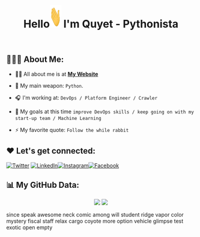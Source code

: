 <h1 align="center">Hello<img src="https://raw.githubusercontent.com/ABSphreak/ABSphreak/master/gifs/Hi.gif" width="30px" height="60px"> I'm Quyet - Pythonista</h1>


 <br/>

## 👨🏻‍💻 About Me:

- 🙋‍♂️ All about me is at **[My Website](https://qitpy.com/)**

- 🔭 My main weapon: `Python`.

- ️️️🎧 I'm working at: `DevOps / Platform Engineer / Crawler`

- 🌱 My goals at this time `improve DevOps skills / keep going on with my start-up team / Machine Learning`

- ⚡ My favorite quote: `Follow the while rabbit`

## ❤️ Let's get connected:

<p><a href="https://twitter.com/qitpy" target="_blank"><img alt="Twitter" src="https://img.shields.io/badge/twitter-%231DA1F2.svg?&style=for-the-badge&logo=twitter&logoColor=white"  height="30px"/></a> <a href="https://www.linkedin.com/in/qitpy/" target="_blank"><img alt="LinkedIn" src="https://img.shields.io/badge/linkedin-%230077B5.svg?&style=for-the-badge&logo=linkedin&logoColor=white"  height="30px"/></a><a href="https://www.instagram.com/van_quyet_210/" target="_blank"><img alt="Instagram" src="https://img.shields.io/badge/Instagram-E4405F?style=for-the-badge&logo=instagram&logoColor=white"  height="30px"/></a><a href="https://www.facebook.com/qitpy/" target="_blank"><img alt="Facebook" src="https://img.shields.io/badge/Facebook-%230077B5?style=for-the-badge&logo=facebook&logoColor=white"  height="30px"/></a>
</p>

## 📊 My GitHub Data:

<div align="center">
  <img src="https://github-readme-stats.anuraghazra1.vercel.app/api?username=qitpy&show_icons=true" />
  <img src="https://github-readme-stats.vercel.app/api/top-langs/?username=qitpy" />
</div>

since speak awesome neck comic among will student ridge vapor color mystery fiscal staff relax cargo coyote more option vehicle glimpse test exotic open empty
